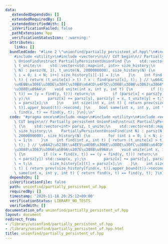 ```yaml
---
data:
  _extendedDependsOn: []
  _extendedRequiredBy: []
  _extendedVerifiedWith: []
  _isVerificationFailed: false
  _pathExtension: hpp
  _verificationStatusIcon: ':warning:'
  attributes:
    links: []
  bundledCode: "#line 2 \"unionfind/partially_persistent_uf.hpp\"\n#include <map>\n\
    #include <utility>\n#include <vector>\n\n// CUT begin\n// Partially persistent\
    \ UnionFind\nstruct PartiallyPersistentUnionFind {\n    std::vector<int> parsz,\
    \ t_unite;\n    std::vector<std::map<int, int>> size_history;\n    PartiallyPersistentUnionFind(int\
    \ N) : parsz(N, 1), t_unite(N, 2000000000), size_history(N) {\n        for (int\
    \ i = 0; i < N; i++) size_history[i][-1] = 1;\n    }\n    int find(int x, int\
    \ t) { return (t_unite[x] > t) ? x : find(parsz[x], t); } // \u6642\u523Bt\u4EE5\
    \u4E0B\u306E\u30DE\u30FC\u30B8\u64CD\u4F5C\u306B\u3088\u3063\u3066\u5B9A\u307E\
    \u308B\u89AA\n    void unite(int x, int y, int t) {\n        if ((x = find(x,\
    \ t)) == (y = find(y, t))) return;\n        if (parsz[x] < parsz[y]) std::swap(x,\
    \ y);\n        parsz[x] += parsz[y], parsz[y] = x, t_unite[y] = t;\n        size_history[x][t]\
    \ = parsz[x];\n    }\n    int size(int x, int t) { return prev(size_history[find(x,\
    \ t)].upper_bound(t))->second; }\n    bool same(int x, int y, int t) { return\
    \ find(x, t) == find(y, t); }\n};\n"
  code: "#pragma once\n#include <map>\n#include <utility>\n#include <vector>\n\n//\
    \ CUT begin\n// Partially persistent UnionFind\nstruct PartiallyPersistentUnionFind\
    \ {\n    std::vector<int> parsz, t_unite;\n    std::vector<std::map<int, int>>\
    \ size_history;\n    PartiallyPersistentUnionFind(int N) : parsz(N, 1), t_unite(N,\
    \ 2000000000), size_history(N) {\n        for (int i = 0; i < N; i++) size_history[i][-1]\
    \ = 1;\n    }\n    int find(int x, int t) { return (t_unite[x] > t) ? x : find(parsz[x],\
    \ t); } // \u6642\u523Bt\u4EE5\u4E0B\u306E\u30DE\u30FC\u30B8\u64CD\u4F5C\u306B\
    \u3088\u3063\u3066\u5B9A\u307E\u308B\u89AA\n    void unite(int x, int y, int t)\
    \ {\n        if ((x = find(x, t)) == (y = find(y, t))) return;\n        if (parsz[x]\
    \ < parsz[y]) std::swap(x, y);\n        parsz[x] += parsz[y], parsz[y] = x, t_unite[y]\
    \ = t;\n        size_history[x][t] = parsz[x];\n    }\n    int size(int x, int\
    \ t) { return prev(size_history[find(x, t)].upper_bound(t))->second; }\n    bool\
    \ same(int x, int y, int t) { return find(x, t) == find(y, t); }\n};\n"
  dependsOn: []
  isVerificationFile: false
  path: unionfind/partially_persistent_uf.hpp
  requiredBy: []
  timestamp: '2020-11-18 20:25:12+09:00'
  verificationStatus: LIBRARY_NO_TESTS
  verifiedWith: []
documentation_of: unionfind/partially_persistent_uf.hpp
layout: document
redirect_from:
- /library/unionfind/partially_persistent_uf.hpp
- /library/unionfind/partially_persistent_uf.hpp.html
title: unionfind/partially_persistent_uf.hpp
---
```

